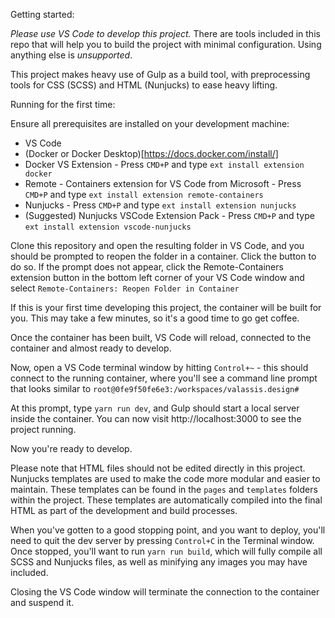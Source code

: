 Getting started:

*Please use VS Code to develop this project.* There are tools included in this repo that will help you to build the project with minimal configuration. Using anything else is _*unsupported*_.

This project makes heavy use of Gulp as a build tool, with preprocessing tools for CSS (SCSS) and HTML (Nunjucks) to ease heavy lifting.

Running for the first time:

Ensure all prerequisites are installed on your development machine:
* VS Code
* (Docker or Docker Desktop)[https://docs.docker.com/install/]
* Docker VS Extension - Press `CMD+P` and type `ext install extension docker`
* Remote - Containers extension for VS Code from Microsoft - Press `CMD+P` and type `ext install extension remote-containers`
* Nunjucks - Press `CMD+P` and type `ext install extension nunjucks`
* (Suggested) Nunjucks VSCode Extension Pack - Press `CMD+P` and type `ext install extension vscode-nunjucks`

Clone this repository and open the resulting folder in VS Code, and you should be prompted to reopen the folder in a container. Click the button to do so. If the prompt does not appear, click the Remote-Containers extension button in the bottom left corner of your VS Code window and select `Remote-Containers: Reopen Folder in Container`

If this is your first time developing this project, the container will be built for you. This may take a few minutes, so it's a good time to go get coffee.

Once the container has been built, VS Code will reload, connected to the container and almost ready to develop.

Now, open a VS Code terminal window by hitting `Control+~` - this should connect to the running container, where you'll see a command line prompt that looks similar to ```root@0fe9f50fe6e3:/workspaces/valassis.design#```

At this prompt, type `yarn run dev`, and Gulp should start a local server inside the container. You can now visit http://localhost:3000 to see the project running.

Now you're ready to develop.

Please note that HTML files should not be edited directly in this project. Nunjucks templates are used to make the code more modular and easier to maintain. These templates can be found in the `pages` and `templates` folders within the project. These templates are automatically compiled into the final HTML as part of the development and build processes.

When you've gotten to a good stopping point, and you want to deploy, you'll need to quit the dev server by pressing `Control+C` in the Terminal window. Once stopped, you'll want to run `yarn run build`, which will fully compile all SCSS and Nunjucks files, as well as minifying any images you may have included.

Closing the VS Code window will terminate the connection to the container and suspend it.


